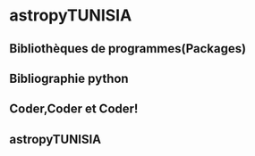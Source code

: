 # astropyTUNISIA


## Bibliothèques de programmes(Packages)
<preview-lia src="https://liascript.github.io/course/?https://liamd.informatik.tu-freiberg.de//tvszSl_j9/download#2" target="_blank">
</preview-lia>

## Bibliographie python
<preview-lia src="https://liascript.github.io/course/?https://liamd.informatik.tu-freiberg.de//DhxpqiUJ7/download#2" target="_blank">
</preview-lia>
   
## Coder,Coder et Coder!
<preview-lia src="https://liascript.github.io/course/?https://liamd.informatik.tu-freiberg.de//BZ9JkE1TS/download#2" target="_blank">
</preview-lia>


## astropyTUNISIA

<preview-lia src="https://liascript.github.io/course/?https://liamd.informatik.tu-freiberg.de//jEpBZIQtm/download#1" target="_blank">
</preview-lia>
 


